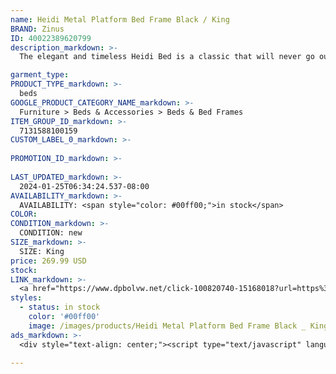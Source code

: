 ```yaml
---
name: Heidi Metal Platform Bed Frame Black / King
BRAND: Zinus
ID: 40022389620799
description_markdown: >-
  The elegant and timeless Heidi Bed is a classic that will never go out of style. This traditional metal platform bed evokes the feel of an antique find with its soft curves and ornate spindle headboard and footboard. Available in classic black or white to match with your interior, it’s crafted from solid steel and a sturdy mattress platform to offer you sound support without the need for a box spring. You can even stay organized by utilizing the 11-inch under bed clearance space for bins, baskets, or anything else you need to store out of the way. The entire piece of furniture ships in one convenient box that includes all the tools, parts, and instructions you’ll need for stress-free setup . Perfect for any guest room or primary suite in need of a little dressing up, the Heidi Metal Platform Bed offers that quintessential heirloom feel without costing an arm and a leg.

garment_type:
PRODUCT_TYPE_markdown: >-
  beds
GOOGLE_PRODUCT_CATEGORY_NAME_markdown: >-
  Furniture > Beds & Accessories > Beds & Bed Frames
ITEM_GROUP_ID_markdown: >-
  7131588100159
CUSTOM_LABEL_0_markdown: >-
  
PROMOTION_ID_markdown: >-
  
LAST_UPDATED_markdown: >-
  2024-01-25T06:34:24.537-08:00
AVAILABILITY_markdown: >-
  AVAILABILITY: <span style="color: #00ff00;">in stock</span>
COLOR:
CONDITION_markdown: >-
  CONDITION: new
SIZE_markdown: >-
  SIZE: King
price: 269.99 USD
stock: 
LINK_markdown: >-
  <a href="https://www.dpbolvw.net/click-100820740-15168018?url=https%3A%2F%2Fwww.zinus.com%2Fproducts%2Fheidi-metal-platform-bed-frame%3Fvariant%3D40022389620799" target="_blank" style="display: inline-block; padding: 10px 20px; font-size: 16px; text-align: center; text-decoration: none; cursor: pointer; border: 1px solid #3498db; color: #3498db; background-color: #fff; border-radius: 5px; transition: background-color 0.3s;">Go to Product</a>
styles:
  - status: in stock
    color: '#00ff00'
    image: /images/products/Heidi Metal Platform Bed Frame Black _ King/Heidimetalplatformbed_black.jpg
ads_markdown: >-
  <div style="text-align: center;"><script type="text/javascript" language="javascript" src="https://www.anrdoezrs.net/placeholder-52386842?target=_top&mouseover=N"></script></div>

---
```

